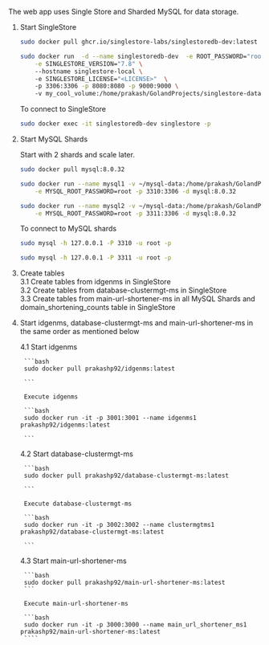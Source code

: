 The web app uses Single Store and Sharded MySQL for data storage.

1. Start SingleStore
    ```bash
    sudo docker pull ghcr.io/singlestore-labs/singlestoredb-dev:latest
    ```
    ```bash
    sudo docker run  -d --name singlestoredb-dev  -e ROOT_PASSWORD="root" \
        -e SINGLESTORE_VERSION="7.8" \ 
        --hostname singlestore-local \ 
        -e SINGLESTORE_LICENSE="<LICENSE>"  \ 
        -p 3306:3306 -p 8080:8080 -p 9000:9000 \ 
        -v my_cool_volume:/home/prakash/GolandProjects/singlestore-data  ghcr.io/singlestore-labs/singlestoredb-dev
    ```

    To connect to SingleStore
    ```bash
    sudo docker exec -it singlestoredb-dev singlestore -p
     ```
2. Start MySQL Shards

    Start with 2 shards and scale later.
   
    ```bash
    sudo docker pull mysql:8.0.32
    ```
    
    ```bash
    sudo docker run --name mysql1 -v ~/mysql-data:/home/prakash/GolandProjects/mysql-data-1  \
        -e MYSQL_ROOT_PASSWORD=root -p 3310:3306 -d mysql:8.0.32
    ```
    
    ```bash
    sudo docker run --name mysql2 -v ~/mysql-data:/home/prakash/GolandProjects/mysql-data-2 \
        -e MYSQL_ROOT_PASSWORD=root -p 3311:3306 -d mysql:8.0.32
    ```
    
    To connect to MySQL shards
    
    ```bash
    sudo mysql -h 127.0.0.1 -P 3310 -u root -p
    ```
    
    ```bash
    sudo mysql -h 127.0.0.1 -P 3311 -u root -p
    ```
    

3. Create tables   
    3.1 Create tables from idgenms in SingleStore   
    3.2 Create tables from database-clustermgt-ms in SingleStore   
    3.3 Create tables from main-url-shortener-ms in all MySQL Shards and domain_shortening_counts table in SingleStore   


4. Start idgenms, database-clustermgt-ms and main-url-shortener-ms in the same order as mentioned below   

    4.1 Start idgenms
    
        ```bash
        sudo docker pull prakashp92/idgenms:latest
   
        ```

        Execute idgenms
   
        ```bash
        sudo docker run -it -p 3001:3001 --name idgenms1 prakashp92/idgenms:latest
   
        ```
   
   
    
    4.2 Start database-clustermgt-ms
    
        ```bash
        sudo docker pull prakashp92/database-clustermgt-ms:latest
   
        ```

        Execute database-clustermgt-ms
   
        ```bash
        sudo docker run -it -p 3002:3002 --name clustermgtms1 prakashp92/database-clustermgt-ms:latest
   
        ```
   
   
    
    4.3 Start main-url-shortener-ms
    
        ```bash  
        sudo docker pull prakashp92/main-url-shortener-ms:latest
        ```    

        Execute main-url-shortener-ms
       
        ```bash  
        sudo docker run -it -p 3000:3000 --name main_url_shortener_ms1 prakashp92/main-url-shortener-ms:latest
        ````   
   
